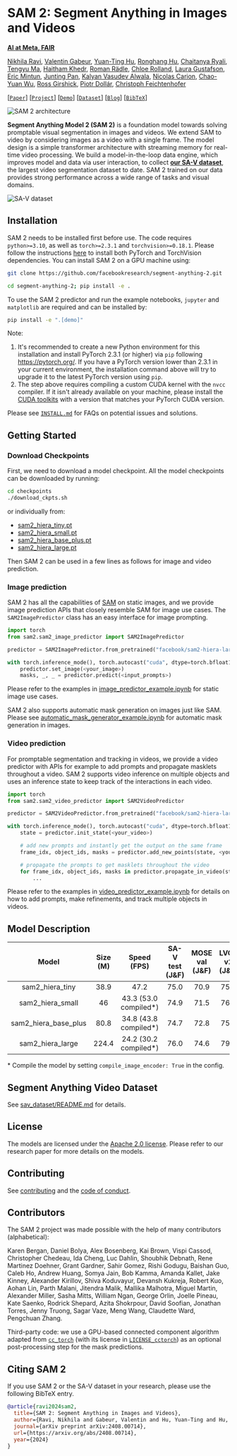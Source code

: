 # SAM 2: Segment Anything in Images and Videos

**[AI at Meta, FAIR](https://ai.meta.com/research/)**

[Nikhila Ravi](https://nikhilaravi.com/), [Valentin Gabeur](https://gabeur.github.io/), [Yuan-Ting Hu](https://scholar.google.com/citations?user=E8DVVYQAAAAJ&hl=en), [Ronghang Hu](https://ronghanghu.com/), [Chaitanya Ryali](https://scholar.google.com/citations?user=4LWx24UAAAAJ&hl=en), [Tengyu Ma](https://scholar.google.com/citations?user=VeTSl0wAAAAJ&hl=en), [Haitham Khedr](https://hkhedr.com/), [Roman Rädle](https://scholar.google.de/citations?user=Tpt57v0AAAAJ&hl=en), [Chloe Rolland](https://scholar.google.com/citations?hl=fr&user=n-SnMhoAAAAJ), [Laura Gustafson](https://scholar.google.com/citations?user=c8IpF9gAAAAJ&hl=en), [Eric Mintun](https://ericmintun.github.io/), [Junting Pan](https://junting.github.io/), [Kalyan Vasudev Alwala](https://scholar.google.co.in/citations?user=m34oaWEAAAAJ&hl=en), [Nicolas Carion](https://www.nicolascarion.com/), [Chao-Yuan Wu](https://chaoyuan.org/), [Ross Girshick](https://www.rossgirshick.info/), [Piotr Dollár](https://pdollar.github.io/), [Christoph Feichtenhofer](https://feichtenhofer.github.io/)

[[`Paper`](https://ai.meta.com/research/publications/sam-2-segment-anything-in-images-and-videos/)] [[`Project`](https://ai.meta.com/sam2)] [[`Demo`](https://sam2.metademolab.com/)] [[`Dataset`](https://ai.meta.com/datasets/segment-anything-video)] [[`Blog`](https://ai.meta.com/blog/segment-anything-2)] [[`BibTeX`](#citing-sam-2)]

![SAM 2 architecture](assets/model_diagram.png?raw=true)

**Segment Anything Model 2 (SAM 2)** is a foundation model towards solving promptable visual segmentation in images and videos. We extend SAM to video by considering images as a video with a single frame. The model design is a simple transformer architecture with streaming memory for real-time video processing. We build a model-in-the-loop data engine, which improves model and data via user interaction, to collect [**our SA-V dataset**](https://ai.meta.com/datasets/segment-anything-video), the largest video segmentation dataset to date. SAM 2 trained on our data provides strong performance across a wide range of tasks and visual domains.

![SA-V dataset](assets/sa_v_dataset.jpg?raw=true)

## Installation

SAM 2 needs to be installed first before use. The code requires `python>=3.10`, as well as `torch>=2.3.1` and `torchvision>=0.18.1`. Please follow the instructions [here](https://pytorch.org/get-started/locally/) to install both PyTorch and TorchVision dependencies. You can install SAM 2 on a GPU machine using:

```bash
git clone https://github.com/facebookresearch/segment-anything-2.git

cd segment-anything-2; pip install -e .
```

To use the SAM 2 predictor and run the example notebooks, `jupyter` and `matplotlib` are required and can be installed by:

```bash
pip install -e ".[demo]"
```

Note:
1. It's recommended to create a new Python environment for this installation and install PyTorch 2.3.1 (or higher) via `pip` following https://pytorch.org/. If you have a PyTorch version lower than 2.3.1 in your current environment, the installation command above will try to upgrade it to the latest PyTorch version using `pip`.
2. The step above requires compiling a custom CUDA kernel with the `nvcc` compiler. If it isn't already available on your machine, please install the [CUDA toolkits](https://developer.nvidia.com/cuda-toolkit-archive) with a version that matches your PyTorch CUDA version.

Please see [`INSTALL.md`](./INSTALL.md) for FAQs on potential issues and solutions.

## Getting Started

### Download Checkpoints

First, we need to download a model checkpoint. All the model checkpoints can be downloaded by running:

```bash
cd checkpoints
./download_ckpts.sh
```

or individually from:

- [sam2_hiera_tiny.pt](https://huggingface.co/facebook/sam2-hiera-tiny)
- [sam2_hiera_small.pt](https://huggingface.co/facebook/sam2-hiera-small)
- [sam2_hiera_base_plus.pt](https://huggingface.co/facebook/sam2-hiera-base-plus)
- [sam2_hiera_large.pt](https://huggingface.co/facebook/sam2-hiera-large)

Then SAM 2 can be used in a few lines as follows for image and video prediction.

### Image prediction

SAM 2 has all the capabilities of [SAM](https://github.com/facebookresearch/segment-anything) on static images, and we provide image prediction APIs that closely resemble SAM for image use cases. The `SAM2ImagePredictor` class has an easy interface for image prompting.

```python
import torch
from sam2.sam2_image_predictor import SAM2ImagePredictor

predictor = SAM2ImagePredictor.from_pretrained("facebook/sam2-hiera-large")

with torch.inference_mode(), torch.autocast("cuda", dtype=torch.bfloat16):
    predictor.set_image(<your_image>)
    masks, _, _ = predictor.predict(<input_prompts>)
```

Please refer to the examples in [image_predictor_example.ipynb](./notebooks/image_predictor_example.ipynb) for static image use cases.

SAM 2 also supports automatic mask generation on images just like SAM. Please see [automatic_mask_generator_example.ipynb](./notebooks/automatic_mask_generator_example.ipynb) for automatic mask generation in images.

### Video prediction

For promptable segmentation and tracking in videos, we provide a video predictor with APIs for example to add prompts and propagate masklets throughout a video. SAM 2 supports video inference on multiple objects and uses an inference state to keep track of the interactions in each video.

```python
import torch
from sam2.sam2_video_predictor import SAM2VideoPredictor

predictor = SAM2VideoPredictor.from_pretrained("facebook/sam2-hiera-large")

with torch.inference_mode(), torch.autocast("cuda", dtype=torch.bfloat16):
    state = predictor.init_state(<your_video>)

    # add new prompts and instantly get the output on the same frame
    frame_idx, object_ids, masks = predictor.add_new_points(state, <your_prompts>):

    # propagate the prompts to get masklets throughout the video
    for frame_idx, object_ids, masks in predictor.propagate_in_video(state):
        ...
```

Please refer to the examples in [video_predictor_example.ipynb](./notebooks/video_predictor_example.ipynb) for details on how to add prompts, make refinements, and track multiple objects in videos.

## Model Description

|      **Model**       | **Size (M)** |    **Speed (FPS)**     | **SA-V test (J&F)** | **MOSE val (J&F)** | **LVOS v2 (J&F)** |
| :------------------: | :----------: | :--------------------: | :-----------------: | :----------------: | :---------------: |
|   sam2_hiera_tiny    |     38.9     |          47.2          |        75.0         |        70.9        |       75.3        |
|   sam2_hiera_small   |      46      | 43.3 (53.0 compiled\*) |        74.9         |        71.5        |       76.4        |
| sam2_hiera_base_plus |     80.8     | 34.8 (43.8 compiled\*) |        74.7         |        72.8        |       75.8        |
|   sam2_hiera_large   |    224.4     | 24.2 (30.2 compiled\*) |        76.0         |        74.6        |       79.8        |

\* Compile the model by setting `compile_image_encoder: True` in the config.

## Segment Anything Video Dataset

See [sav_dataset/README.md](sav_dataset/README.md) for details.

## License

The models are licensed under the [Apache 2.0 license](./LICENSE). Please refer to our research paper for more details on the models.

## Contributing

See [contributing](CONTRIBUTING.md) and the [code of conduct](CODE_OF_CONDUCT.md).

## Contributors

The SAM 2 project was made possible with the help of many contributors (alphabetical):

Karen Bergan, Daniel Bolya, Alex Bosenberg, Kai Brown, Vispi Cassod, Christopher Chedeau, Ida Cheng, Luc Dahlin, Shoubhik Debnath, Rene Martinez Doehner, Grant Gardner, Sahir Gomez, Rishi Godugu, Baishan Guo, Caleb Ho, Andrew Huang, Somya Jain, Bob Kamma, Amanda Kallet, Jake Kinney, Alexander Kirillov, Shiva Koduvayur, Devansh Kukreja, Robert Kuo, Aohan Lin, Parth Malani, Jitendra Malik, Mallika Malhotra, Miguel Martin, Alexander Miller, Sasha Mitts, William Ngan, George Orlin, Joelle Pineau, Kate Saenko, Rodrick Shepard, Azita Shokrpour, David Soofian, Jonathan Torres, Jenny Truong, Sagar Vaze, Meng Wang, Claudette Ward, Pengchuan Zhang.

Third-party code: we use a GPU-based connected component algorithm adapted from [`cc_torch`](https://github.com/zsef123/Connected_components_PyTorch) (with its license in [`LICENSE_cctorch`](./LICENSE_cctorch)) as an optional post-processing step for the mask predictions.

## Citing SAM 2

If you use SAM 2 or the SA-V dataset in your research, please use the following BibTeX entry.

```bibtex
@article{ravi2024sam2,
  title={SAM 2: Segment Anything in Images and Videos},
  author={Ravi, Nikhila and Gabeur, Valentin and Hu, Yuan-Ting and Hu, Ronghang and Ryali, Chaitanya and Ma, Tengyu and Khedr, Haitham and R{\"a}dle, Roman and Rolland, Chloe and Gustafson, Laura and Mintun, Eric and Pan, Junting and Alwala, Kalyan Vasudev and Carion, Nicolas and Wu, Chao-Yuan and Girshick, Ross and Doll{\'a}r, Piotr and Feichtenhofer, Christoph},
  journal={arXiv preprint arXiv:2408.00714},
  url={https://arxiv.org/abs/2408.00714},
  year={2024}
}
```
